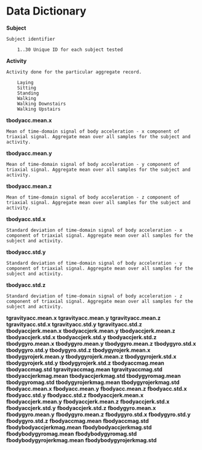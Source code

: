 # Data Dictionary

__Subject__

	Subject identifier
	
		1..30 Unique ID for each subject tested

		
__Activity__

	Activity done for the particular aggregate record.
	
		Laying
		Sitting
		Standing
		Walking
		Walking Downstairs
		Walking Upstairs

		
__tbodyacc.mean.x__
	
	Mean of time-domain signal of body acceleration - x component of triaxial signal. Aggregate mean over all samples for the subject and activity.
	
__tbodyacc.mean.y__
	
	Mean of time-domain signal of body acceleration - y component of triaxial signal. Aggregate mean over all samples for the subject and activity.
	
__tbodyacc.mean.z__

	Mean of time-domain signal of body acceleration - z component of triaxial signal. Aggregate mean over all samples for the subject and activity.
	
__tbodyacc.std.x__

	Standard deviation of time-domain signal of body acceleration - x component of triaxial signal. Aggregate mean over all samples for the subject and activity.
	
__tbodyacc.std.y__

	Standard deviation of time-domain signal of body acceleration - y component of triaxial signal. Aggregate mean over all samples for the subject and activity.
	

__tbodyacc.std.z__

	Standard deviation of time-domain signal of body acceleration - z component of triaxial signal. Aggregate mean over all samples for the subject and activity.
	

__tgravityacc.mean.x__
__tgravityacc.mean.y__
__tgravityacc.mean.z__
__tgravityacc.std.x__
__tgravityacc.std.y__
__tgravityacc.std.z__
__tbodyaccjerk.mean.x__
__tbodyaccjerk.mean.y__
__tbodyaccjerk.mean.z__
__tbodyaccjerk.std.x__
__tbodyaccjerk.std.y__
__tbodyaccjerk.std.z__
__tbodygyro.mean.x__
__tbodygyro.mean.y__
__tbodygyro.mean.z__
__tbodygyro.std.x__
__tbodygyro.std.y__
__tbodygyro.std.z__
__tbodygyrojerk.mean.x__
__tbodygyrojerk.mean.y__
__tbodygyrojerk.mean.z__
__tbodygyrojerk.std.x__
__tbodygyrojerk.std.y__
__tbodygyrojerk.std.z__
__tbodyaccmag.mean__
__tbodyaccmag.std__
__tgravityaccmag.mean__
__tgravityaccmag.std__
__tbodyaccjerkmag.mean__
__tbodyaccjerkmag.std__
__tbodygyromag.mean__
__tbodygyromag.std__
__tbodygyrojerkmag.mean__
__tbodygyrojerkmag.std__
__fbodyacc.mean.x__
__fbodyacc.mean.y__
__fbodyacc.mean.z__
__fbodyacc.std.x__
__fbodyacc.std.y__
__fbodyacc.std.z__
__fbodyaccjerk.mean.x__
__fbodyaccjerk.mean.y__
__fbodyaccjerk.mean.z__
__fbodyaccjerk.std.x__
__fbodyaccjerk.std.y__
__fbodyaccjerk.std.z__
__fbodygyro.mean.x__
__fbodygyro.mean.y__
__fbodygyro.mean.z__
__fbodygyro.std.x__
__fbodygyro.std.y__
__fbodygyro.std.z__
__fbodyaccmag.mean__
__fbodyaccmag.std__
__fbodybodyaccjerkmag.mean__
__fbodybodyaccjerkmag.std__
__fbodybodygyromag.mean__
__fbodybodygyromag.std__
__fbodybodygyrojerkmag.mean__
__fbodybodygyrojerkmag.std__